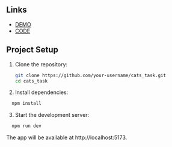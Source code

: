 ## Links

- [DEMO](https://yuliiashatkovska.github.io/cats_task/) 
- [CODE](https://github.com/YuliiaShatkovska/cats_task) 

## Project Setup

1. Clone the repository:
   ```bash
   git clone https://github.com/your-username/cats_task.git
   cd cats_task
   ```
2. Install dependencies:  
  ```bash
    npm install
  ```
3. Start the development server:
  ```bash
    npm run dev
  ```

The app will be available at http://localhost:5173.
